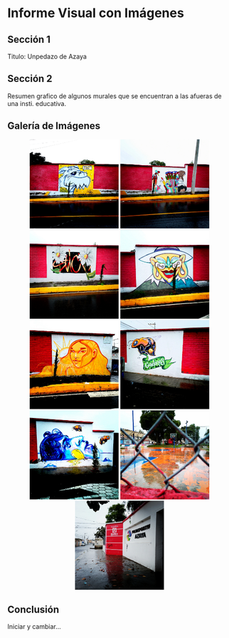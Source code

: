 
# Informe Visual con Imágenes

## Sección 1

Titulo: Unpedazo de Azaya

## Sección 2

Resumen grafico de algunos murales que se encuentran a las afueras de una insti. educativa.

## Galería de Imágenes

<p align="center">
  
  <img src="IMG_20240103_152605_903 - copia.jpg" width="200" alt="Imagen 1">
  <img src="IMG_20240103_152616_174 - copia.jpg" width="200" alt="Imagen 2">
  <img src="IMG_20240103_152746_516 - copia.jpg" width="200" alt="Imagen 3">
  <img src="IMG_20240103_152755_824 - copia.jpg" width="200" alt="Imagen 4">
  <img src="IMG_20240103_152804_407 - copia.jpg" width="200" alt="Imagen 5">
  <img src="IMG_20240103_152824_712.jpg" width="200" alt="Imagen 6">
  <img src="IMG_20240103_152831_193.jpg" width="200" alt="Imagen 7">
  <img src="IMG_20240103_153645_1000.jpg" width="200" alt="Imagen 8">
  <img src="IMG_20240103_153800_889.jpg" width="200" alt="Imagen 9">
  
</p>

<!-- Puedes agregar más imágenes según sea necesario -->

## Conclusión

Iniciar y cambiar...


